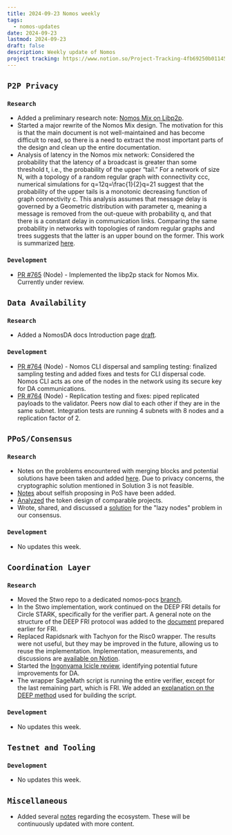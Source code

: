 ```yaml
---
title: 2024-09-23 Nomos weekly
tags:
  - nomos-updates
date: 2024-09-23
lastmod: 2024-09-23
draft: false
description: Weekly update of Nomos
project tracking: https://www.notion.so/Project-Tracking-4fb69250b0114573a71c57882165eec3
---
```

## `P2P Privacy`

### `Research`

- Added a preliminary research note: [Nomos Mix on Libp2p](https://www.notion.so/Mixnet-on-Libp2p-Implementation-d8b2827c2ba4429a81ce875747934319).
- Started a major rewrite of the Nomos Mix design. The motivation for this is that the main document is not well-maintained and has become difficult to read, so there is a need to extract the most important parts of the design and clean up the entire documentation.
- Analysis of latency in the Nomos mix network: Considered the probability that the latency of a broadcast is greater than some threshold t, i.e., the probability of the upper “tail.” For a network of size N, with a topology of a random regular graph with connectivity ccc, numerical simulations for q=12q=\frac{1}{2}q=21​ suggest that the probability of the upper tails is a monotonic decreasing function of graph connectivity c. This analysis assumes that message delay is governed by a Geometric distribution with parameter q, meaning a message is removed from the out-queue with probability q, and that there is a constant delay in communication links. Comparing the same probability in networks with topologies of random regular graphs and trees suggests that the latter is an upper bound on the former. This work is summarized [here](https://www.notion.so/Analysis-of-the-Nomos-Mixnet-Anonymous-Communication-AC-System-c97d73a7b8894cf7830e8345f0cc37a4?pvs=4#10a8f96fb65c80588561c1c64f4d9149).

### `Development`

- [PR #765](https://github.com/logos-co/nomos-node/pull/765) (Node) - Implemented the libp2p stack for Nomos Mix. Currently under review.

## `Data Availability`

### `Research`

- Added a NomosDA docs Introduction page [draft](https://www.notion.so/Introduction-1008f96fb65c80568c65c2cfc4187f92).

### `Development`

- [PR #764](https://github.com/logos-co/nomos-node/pull/764) (Node) - Nomos CLI dispersal and sampling testing: finalized sampling testing and added fixes and tests for CLI dispersal code. Nomos CLI acts as one of the nodes in the network using its secure key for DA communications.
- [PR #764](https://github.com/logos-co/nomos-node/pull/764) (Node) - Replication testing and fixes: piped replicated payloads to the validator. Peers now dial to each other if they are in the same subnet. Integration tests are running 4 subnets with 8 nodes and a replication factor of 2.

## `PPoS/Consensus`

### `Research`

- Notes on the problems encountered with merging blocks and potential solutions have been taken and added [here](https://www.notion.so/Merging-Problem-648706090686486ba2bf04027ce0ea38?pvs=25). Due to privacy concerns, the cryptographic solution mentioned in Solution 3 is not feasible.
- [Notes](https://www.notion.so/Postponed-Selfish-Proposing-in-PoS-b109e3ae8736401caaef1633940e3b73) about selfish proposing in PoS have been added.
- [Analyzed](https://www.notion.so/Token-Design-Comparables-94986e5741384d3591e6f0e375d0926d) the token design of comparable projects.
- Wrote, shared, and discussed a [solution](https://www.notion.so/Solo-Play-Is-Not-The-Way-1048f96fb65c8017bbcfd72053b9063e?pvs=4) for the "lazy nodes" problem in our consensus.

### `Development`

- No updates this week.

## `Coordination Layer`

### `Research`

- Moved the Stwo repo to a dedicated nomos-pocs [branch](https://github.com/logos-co/nomos-pocs/tree/Stwo_wrapper).
- In the Stwo implementation, work continued on the DEEP FRI details for Circle STARK, specifically for the verifier part. A general note on the structure of the DEEP FRI protocol was added to the [document](https://www.notion.so/FRI-Protocol-f7870e74665848238d911dd72e0d3c1f?pvs=25) prepared earlier for FRI.
- Replaced Rapidsnark with Tachyon for the Risc0 wrapper. The results were not useful, but they may be improved in the future, allowing us to reuse the implementation. Implementation, measurements, and discussions are [available on Notion](https://www.notion.so/Tachyon-in-risc0-wrapper-1078f96fb65c809599d6f4c88ca60eb7).
- Started the [Ingonyama Icicle review](https://www.notion.so/Ingonyama-Icicle-1048f96fb65c80aca18ac1f67ec977e0), identifying potential future improvements for DA.
- The wrapper SageMath script is running the entire verifier, except for the last remaining part, which is FRI. We added an [explanation on the DEEP method](https://www.notion.so/Preliminary-Research-Stwo-Wrapper-82f900dce90d4532be844c477b8cc618?pvs=4#441a90ac78454b268c3eb96828ccd205) used for building the script.

### `Development`

- No updates this week.

## `Testnet and Tooling`

### `Development`

- No updates this week.

## `Miscellaneous`

- Added several [notes](https://www.notion.so/Ecosystem-Notes-1058f96fb65c801bbefbc638d4e4c3e1) regarding the ecosystem. These will be continuously updated with more content.
